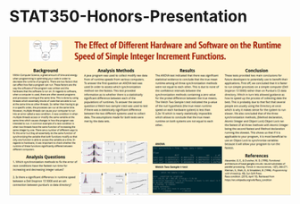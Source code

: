 # STAT350-Honors-Presentation

![alt text](https://raw.githubusercontent.com/obitola/stat350-honors-presentation/master/presentation.png)

